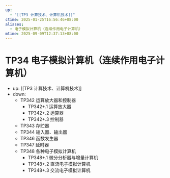```yaml
---
up:
  - "[[TP3 计算技术、计算机技术]]"
ctime: 2025-01-25T16:56:46+08:00
aliases:
  - 电子模拟计算机（连续作用电子计算机）
mtime: 2025-09-09T12:37:13+08:00
---
```


# TP34 电子模拟计算机（连续作用电子计算机）

- up: [[TP3 计算技术、计算机技术]]
- down:	
	- TP342 运算放大器和控制器
		- TP342+.1 运算放大器
		- TP342+.2 运算器
		- TP342+.3 控制器
	- TP343 存贮器
	- TP344 输入器、输出器
	- TP346 函数发生器
	- TP347 延时器
	- TP348 各种电子模拟计算机
		- TP348+.1 微分分析器与增量计算机
		- TP348+.2 直流电子模拟计算机
		- TP348+.3 交流电子模拟计算机
	

